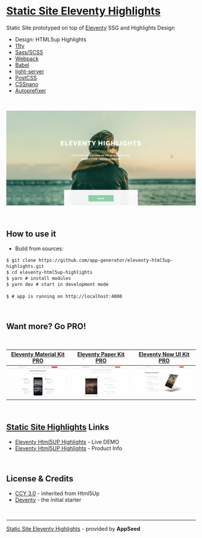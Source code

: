 # [Static Site Eleventy Highlights](https://appseed.us/static-site/eleventy-html5up-highlights)

Static Site prototyped on top of [Eleventy](https://www.11ty.io/) SSG and Highlights Design  

- Design: HTML5up Highlights
- [11ty](https://www.11ty.io/)
- [Sass/SCSS](https://github.com/sass/node-sass)
- [Webpack](https://webpack.js.org/)
- [Babel](https://babeljs.io/)
- [light-server](https://github.com/txchen/light-server)
- [PostCSS](https://postcss.org/)
- [CSSnano](https://cssnano.co/)
- [Autoprefixer](https://github.com/postcss/autoprefixer)

<br />

![Eleventy Html5UP Highlights - Gif animated intro.](https://github.com/app-generator/static/blob/master/products/eleventy-html5up-highlights-intro.gif?raw=true)

<br />

## How to use it

- Build from sources:

```
$ git clone https://github.com/app-generator/eleventy-html5up-highlights.git
$ cd eleventy-html5up-highlights
$ yarn # install modules
$ yarn dev # start in development mode

$ # app is running on http://localhost:4000
```

<br />

## Want more? Go PRO!

<br />

| [Eleventy Material Kit PRO](https://appseed.us/static-site/eleventy-material-kit-pro) | [Eleventy Paper Kit PRO](https://appseed.us/static-site/eleventy-paper-kit-pro) | [Eleventy Now UI Kit PRO](https://appseed.us/static-site/eleventy-now-ui-kit-pro) |
| --- | --- | --- |
| [![Eleventy Material Kit PRO](https://raw.githubusercontent.com/app-generator/static/master/products/eleventy-material-kit-pro-intro.gif)](https://appseed.us/static-site/eleventy-material-kit-pro)  | [![Eleventy Paper Kit PRO](https://raw.githubusercontent.com/app-generator/static/master/products/eleventy-paper-kit-pro-intro.gif)](https://appseed.us/static-site/eleventy-paper-kit-pro) | [![Eleventy Now UI Kit PRO](https://raw.githubusercontent.com/app-generator/static/master/products/eleventy-now-ui-kit-pro-intro.gif)](https://appseed.us/static-site/eleventy-now-ui-kit-pro)

<br />

## [Static Site Highlights](https://appseed.us/static-site/eleventy-html5up-highlights) Links

- [Eleventy Html5UP Highlights](https://eleventy-html5up-highlights.appseed.us) - Live DEMO
- [Eleventy Html5UP Highlights](https://appseed.us/static-site/eleventy-html5up-highlights) - Product Info

<br />

## License & Credits

- [CCY 3.0](https://html5up.net/license) - inherited from Html5Up
- [Deventy](https://github.com/ianrose/deventy) - the initial starter 

<br />

---
[Static Site Eleventy Highlights](https://appseed.us/static-site/eleventy-html5up-highlights) - provided by **AppSeed**
